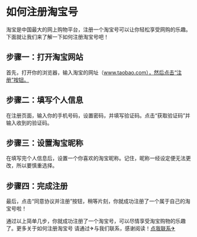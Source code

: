 # 如何注册淘宝号

淘宝是中国最大的网上购物平台，注册一个淘宝号可以让你轻松享受网购的乐趣。下面就让我们来了解一下如何注册淘宝号吧！

## 步骤一：打开淘宝网站

首先，打开你的浏览器，输入淘宝的网址（www.taobao.com），然后点击“注册”按钮。

## 步骤二：填写个人信息

在注册页面，输入你的手机号码，设置密码，并填写验证码。点击“获取验证码”并输入收到的验证码。

## 步骤三：设置淘宝昵称

在填写完个人信息后，设置一个你喜欢的淘宝昵称。记住，昵称一经设定便无法更改，所以要慎重选择。

## 步骤四：完成注册

最后，点击“同意协议并注册”按钮，稍等片刻，你就成功注册了一个属于自己的淘宝号啦！

通过以上简单几步，你就成功注册了一个淘宝号，可以尽情享受淘宝购物的乐趣了。更多关于如何注册淘宝号 请通过✈与我们联系，感谢阅读！[点我联系✈](https://m.G208.com)